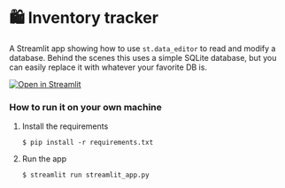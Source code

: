 # :shopping: Inventory tracker

A Streamlit app showing how to use `st.data_editor` to read and modify a database. Behind the scenes
this uses a simple SQLite database, but you can easily replace it with whatever your favorite DB is.

[![Open in Streamlit](https://static.streamlit.io/badges/streamlit_badge_black_white.svg)](https://inventory-tracker-template.streamlit.app/)

### How to run it on your own machine

1. Install the requirements

   ```
   $ pip install -r requirements.txt
   ```

2. Run the app

   ```
   $ streamlit run streamlit_app.py
   ```
